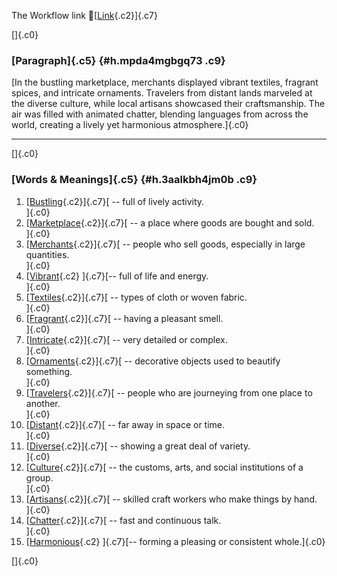 The Workflow link
👏[[Link](https://www.google.com/url?q=http://www.google.com&sa=D&source=editors&ust=1756592296101407&usg=AOvVaw26CFSucAp4RiwiHDYWmrss){.c2}]{.c7}

[]{.c0}

### [Paragraph]{.c5} {#h.mpda4mgbgq73 .c9}

[In the bustling marketplace, merchants displayed vibrant textiles,
fragrant spices, and intricate ornaments. Travelers from distant lands
marveled at the diverse culture, while local artisans showcased their
craftsmanship. The air was filled with animated chatter, blending
languages from across the world, creating a lively yet harmonious
atmosphere.]{.c0}

------------------------------------------------------------------------

[]{.c0}

### [Words & Meanings]{.c5} {#h.3aalkbh4jm0b .c9}

1.  [[Bustling](https://www.google.com/url?q=http://www.google.com&sa=D&source=editors&ust=1756592296101991&usg=AOvVaw36nOvVZoG4bD3pqyCkh8Z-){.c2}]{.c7}[ --
    full of lively activity.\
    ]{.c0}
2.  [[Marketplace](https://www.google.com/url?q=http://www.google.com&sa=D&source=editors&ust=1756592296102115&usg=AOvVaw04BUGUe0fIVycMo13KRq_G){.c2}]{.c7}[ --
    a place where goods are bought and sold.\
    ]{.c0}
3.  [[Merchants](https://www.google.com/url?q=http://www.google.com&sa=D&source=editors&ust=1756592296102223&usg=AOvVaw0uU2AHxar16doNMirc6pkR){.c2}]{.c7}[ --
    people who sell goods, especially in large quantities.\
    ]{.c0}
4.  [[Vibrant](https://www.google.com/url?q=http://www.google.com&sa=D&source=editors&ust=1756592296102336&usg=AOvVaw3Cq0onrYNWs-ddNf8FFd55){.c2}
    ]{.c7}[-- full of life and energy.\
    ]{.c0}
5.  [[Textiles](https://www.google.com/url?q=http://www.google.com&sa=D&source=editors&ust=1756592296102425&usg=AOvVaw19uG2j9NLbpV3V5NVenQgA){.c2}]{.c7}[ --
    types of cloth or woven fabric.\
    ]{.c0}
6.  [[Fragrant](https://www.google.com/url?q=http://www.google.com&sa=D&source=editors&ust=1756592296102517&usg=AOvVaw2m1h3Zm3_jK8P2AuxJ4l-I){.c2}]{.c7}[ --
    having a pleasant smell.\
    ]{.c0}
7.  [[Intricate](https://www.google.com/url?q=http://www.google.com&sa=D&source=editors&ust=1756592296102603&usg=AOvVaw29TUxhQ8V4WyKCXGEFNTEV){.c2}]{.c7}[ --
    very detailed or complex.\
    ]{.c0}
8.  [[Ornaments](https://www.google.com/url?q=http://www.google.com&sa=D&source=editors&ust=1756592296102689&usg=AOvVaw2ZaU43UftiiJ0uOZ4zVMaW){.c2}]{.c7}[ --
    decorative objects used to beautify something.\
    ]{.c0}
9.  [[Travelers](https://www.google.com/url?q=http://www.google.com&sa=D&source=editors&ust=1756592296102790&usg=AOvVaw3nqzzjUBane7IUtwWb_U7F){.c2}]{.c7}[ --
    people who are journeying from one place to another.\
    ]{.c0}
10. [[Distant](https://www.google.com/url?q=http://www.google.com&sa=D&source=editors&ust=1756592296102896&usg=AOvVaw13c_gw8vLOuvZp84tWAWVS){.c2}]{.c7}[ --
    far away in space or time.\
    ]{.c0}
11. [[Diverse](https://www.google.com/url?q=http://www.google.com&sa=D&source=editors&ust=1756592296102978&usg=AOvVaw1mtdb58IMfc9xU9R9W4cw5){.c2}]{.c7}[ --
    showing a great deal of variety.\
    ]{.c0}
12. [[Culture](https://www.google.com/url?q=http://www.google.com&sa=D&source=editors&ust=1756592296103066&usg=AOvVaw2Keep7fHaJFOiRwe_KIm9G){.c2}]{.c7}[ --
    the customs, arts, and social institutions of a group.\
    ]{.c0}
13. [[Artisans](https://www.google.com/url?q=http://www.google.com&sa=D&source=editors&ust=1756592296103178&usg=AOvVaw0dz4jNRJcT1uxNE7tJaInc){.c2}]{.c7}[ --
    skilled craft workers who make things by hand.\
    ]{.c0}
14. [[Chatter](https://www.google.com/url?q=http://www.google.com&sa=D&source=editors&ust=1756592296103280&usg=AOvVaw3AN19fp595y2NuSDRWCrRQ){.c2}]{.c7}[ --
    fast and continuous talk.\
    ]{.c0}
15. [[Harmonious](https://www.google.com/url?q=http://www.google.com&sa=D&source=editors&ust=1756592296103369&usg=AOvVaw0RwB0icz_yQJ1m-Nw_NOxm){.c2}
    ]{.c7}[-- forming a pleasing or consistent whole.]{.c0}

[]{.c0}
